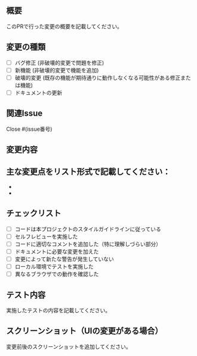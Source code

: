 ## 概要
このPRで行った変更の概要を記載してください。

## 変更の種類
- [ ] バグ修正 (非破壊的変更で問題を修正)
- [ ] 新機能 (非破壊的変更で機能を追加)
- [ ] 破壊的変更 (既存の機能が期待通りに動作しなくなる可能性がある修正または機能)
- [ ] ドキュメントの更新

## 関連Issue
Close #(issue番号)

## 変更内容
主な変更点をリスト形式で記載してください：
- 
- 
- 

## チェックリスト
- [ ] コードは本プロジェクトのスタイルガイドラインに従っている
- [ ] セルフレビューを実施した
- [ ] コードに適切なコメントを追加した（特に理解しづらい部分）
- [ ] ドキュメントに必要な変更を加えた
- [ ] 変更によって新たな警告が発生していない
- [ ] ローカル環境でテストを実施した
- [ ] 異なるブラウザでの動作を確認した

## テスト内容
実施したテストの内容を記載してください。

## スクリーンショット（UIの変更がある場合）
変更前後のスクリーンショットを追加してください。